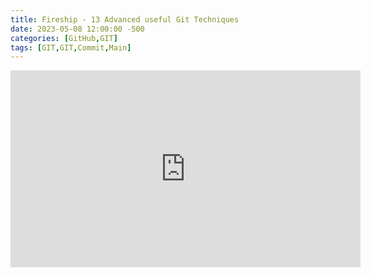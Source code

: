 ```yaml
---
title: Fireship - 13 Advanced useful Git Techniques
date: 2023-05-08 12:00:00 -500
categories: [GitHub,GIT]
tags: [GIT,GIT,Commit,Main]
---
```


<iframe width="560" height="315" src="https://www.youtube.com/embed/ecK3EnyGD8o" title="YouTube video player" frameborder="0" allow="accelerometer; autoplay; clipboard-write; encrypted-media; gyroscope; picture-in-picture; web-share" allowfullscreen></iframe>

